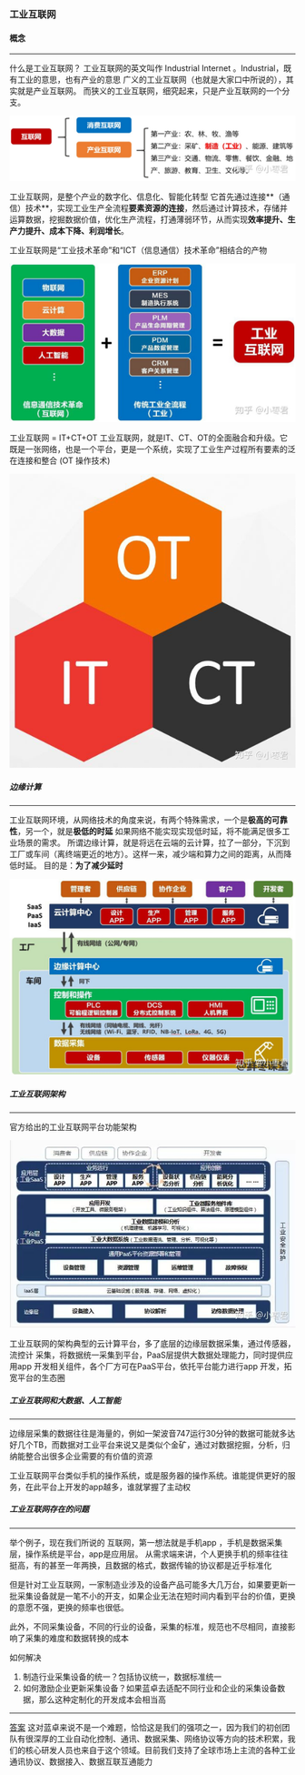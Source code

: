 ### 工业互联网

#### 概念
---
什么是工业互联网？
工业互联网的英文叫作 Industrial Internet 。Industrial，既有工业的意思，也有产业的意思
广义的工业互联网（也就是大家口中所说的），其实就是产业互联网。
而狭义的工业互联网，细究起来，只是产业互联网的一个分支。

![tcpip](https://github.com/BinWayne/interview/blob/main/media/ii.jpeg)

工业互联网，是整个产业的数字化、信息化、智能化转型
它首先通过连接**（通信）技术**，实现工业生产全流程**要素资源的连接**，然后通过计算技术，存储并运算数据，挖掘数据价值，优化生产流程，打通薄弱环节，从而实现**效率提升、生产力提升、成本下降、利润增长**。

工业互联网是“工业技术革命”和“ICT（信息通信）技术革命”相结合的产物

![tcpip](https://github.com/BinWayne/interview/blob/main/media/ii2.jpeg)

工业互联网 = IT+CT+OT
工业互联网，就是IT、CT、OT的全面融合和升级。它既是一张网络，也是一个平台，更是一个系统，实现了工业生产过程所有要素的泛在连接和整合
(OT  操作技术)

![tcpip](https://github.com/BinWayne/interview/blob/main/media/3t.jpeg)

##### 边缘计算
---
工业互联网环境，从网络技术的角度来说，有两个特殊需求，一个是**极高的可靠性**，另一个，就是**极低的时延**
如果网络不能实现实现低时延，将不能满足很多工业场景的需求。
所谓边缘计算，就是将远在云端的云计算，拉了一部分，下沉到工厂或车间（离终端更近的地方）。这样一来，减少端和算力之间的距离，从而降低时延。
目的是：**为了减少延时**

![tcpip](https://github.com/BinWayne/interview/blob/main/media/edge.jpeg)

##### 工业互联网架构
---
官方给出的工业互联网平台功能架构

![tcpip](https://github.com/BinWayne/interview/blob/main/media/ii_arch.jpeg)

工业互联网的架构典型的云计算平台，多了底层的边缘层数据采集，通过传感器，流控计 采集，将数据统一采集到平台，PaaS层提供大数据处理能力，同时提供应用app 开发相关组件，各个厂方可在PaaS平台，依托平台能力进行app 开发，拓宽平台的生态圈

##### 工业互联网和大数据、人工智能
---
边缘层采集的数据往往是海量的，例如一架波音747运行30分钟的数据可能就多达好几个TB，而数据对工业平台来说又是类似个金矿，通过对数据挖掘，分析，归纳能整合出很多企业需要的有价值的资源

工业互联网平台类似手机的操作系统，或是服务器的操作系统。谁能提供更好的服务，在此平台上开发的app越多，谁就掌握了主动权

##### 工业互联网存在的问题
---
举个例子，现在我们所说的 互联网，第一想法就是手机app ，手机是数据采集层，操作系统是平台，app是应用层。
从需求端来讲，个人更换手机的频率往往挺高，有的甚至一年两换，且数据的格式，数据传输的协议都是近乎标准化

但是针对工业互联网，一家制造业涉及的设备产品可能多大几万台，如果要更新一批采集设备就是一笔不小的开支，如果企业无法在短时间内看到平台的价值，更换的意愿不强，更换的频率也很低。

此外，不同采集设备，不同的行业的设备，采集的标准，规范也不尽相同，直接影响了采集的难度和数据转换的成本

如何解决
1. 制造行业采集设备的统一？包括协议统一，数据标准统一
2. 如何激励企业更新采集设备？如果蓝卓去适配不同行业和企业的采集设备数据，那么这种定制化的开发成本会相当高
---
[答案](https://www.supos.com/bfhtml/news_info8.html)
这对蓝卓来说不是一个难题，恰恰这是我们的强项之一，因为我们的初创团队有很深厚的工业自动化控制、通讯、数据采集、网络协议等方向的技术积累，我们的核心研发人员也来自于这个领域。目前我们支持了全球市场上主流的各种工业通讯协议、数据接入、数据互联互通能力







